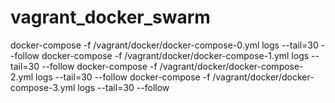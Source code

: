 # vagrant_docker_swarm
docker-compose -f /vagrant/docker/docker-compose-0.yml logs --tail=30 --follow
docker-compose -f /vagrant/docker/docker-compose-1.yml logs --tail=30 --follow
docker-compose -f /vagrant/docker/docker-compose-2.yml logs --tail=30 --follow
docker-compose -f /vagrant/docker/docker-compose-3.yml logs --tail=30 --follow